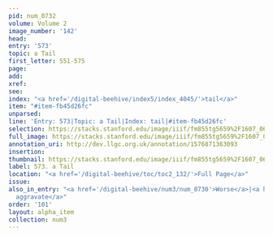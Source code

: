 ```yaml
---
pid: num_0732
volume: Volume 2
image_number: '142'
head: 
entry: '573'
topic: a Tail
first_letter: 551-575
page: 
add: 
xref: 
see: 
index: "<a href='/digital-beehive/index5/index_4045/'>tail</a>"
item: "#item-fb45d26fc"
unparsed: 
line: 'Entry: 573|Topic: a Tail|Index: tail|#item-fb45d26fc'
selection: https://stacks.stanford.edu/image/iiif/fm855tg5659%2F1607_0609/902,3370,2727,328/full/0/default.jpg
full_image: https://stacks.stanford.edu/image/iiif/fm855tg5659%2F1607_0609/full/full/0/default.jpg
annotation_uri: http://dev.llgc.org.uk/annotation/1576871363093
insertion: 
thumbnail: https://stacks.stanford.edu/image/iiif/fm855tg5659%2F1607_0609/902,3370,600,180/250,/0/default.jpg
label: 573. a Tail
location: "<a href='/digital-beehive/toc/toc2_132/'>Full Page</a>"
issue: 
also_in_entry: "<a href='/digital-beehive/num3/num_0730'>Worse</a>|<a href='/digital-beehive/num3/num_0731'>To
  aggravate</a>"
order: '101'
layout: alpha_item
collection: num3
---
```

